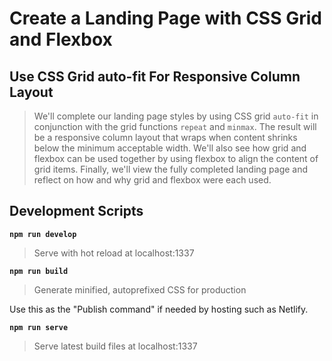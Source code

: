 # Create a Landing Page with CSS Grid and Flexbox

## Use CSS Grid auto-fit For Responsive Column Layout

> We'll complete our landing page styles by using CSS grid `auto-fit` in conjunction with the grid functions `repeat` and `minmax`. The result will be a responsive column layout that wraps when content shrinks below the minimum acceptable width. We'll also see how grid and flexbox can be used together by using flexbox to align the content of grid items. Finally, we'll view the fully completed landing page and reflect on how and why grid and flexbox were each used.

## Development Scripts

**`npm run develop`**

> Serve with hot reload at localhost:1337

**`npm run build`**

> Generate minified, autoprefixed CSS for production

Use this as the "Publish command" if needed by hosting such as Netlify.

**`npm run serve`**

> Serve latest build files at localhost:1337
